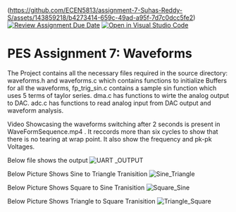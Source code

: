 (https://github.com/ECEN5813/assignment-7-Suhas-Reddy-S/assets/143859218/b4273414-659c-49ad-a95f-7d7c0dcc5fe2)[![Review Assignment Due Date](https://classroom.github.com/assets/deadline-readme-button-24ddc0f5d75046c5622901739e7c5dd533143b0c8e959d652212380cedb1ea36.svg)](https://classroom.github.com/a/y8YVwySe)
[![Open in Visual Studio Code](https://classroom.github.com/assets/open-in-vscode-718a45dd9cf7e7f842a935f5ebbe5719a5e09af4491e668f4dbf3b35d5cca122.svg)](https://classroom.github.com/online_ide?assignment_repo_id=12947357&assignment_repo_type=AssignmentRepo)
# PES Assignment 7: Waveforms

The Project contains all the necessary files required in the source directory:
waveforms.h and waveforms.c which contains functions to initialize Buffers for all the waveforms, fp_trig_sin.c contains a sample sin function which uses 5 terms of taylor series.
dma.c has functions to wirte the analog output to DAC. 
adc.c has functions to read analog input from DAC output and waveform analysis.

Video Showcasing the waveforms switching after 2 seconds is present in WaveFormSequence.mp4 . It reccords more than six cycles to show that there is no tearing at wrap point. It also show the frequency and pk-pk Voltages.


Below file shows the output
![UART _OUTPUT](https://github.com/ECEN5813/assignment-7-Suhas-Reddy-S/assets/143859218/a8cf089a-0d0a-4392-b9d8-f7cf1a2a1c1e)



Below Picture Shows Sine to Triangle Tranisition
![Sine_Triangle](https://github.com/ECEN5813/assignment-7-Suhas-Reddy-S/assets/143859218/dff9e818-f584-47f8-8060-23d1b7a006ab)


Below Picture Shows Square to Sine Tranisition
![Square_Sine](https://github.com/ECEN5813/assignment-7-Suhas-Reddy-S/assets/143859218/4deda22d-e495-41e2-94af-fc59c6a1531a)


Below Picture Shows Triangle to Square Tranisition
![Triangle_Square](https://github.com/ECEN5813/assignment-7-Suhas-Reddy-S/assets/143859218/fe6cb4cf-6d88-4611-a5c8-c414bcac735c)
